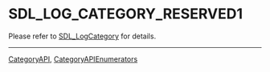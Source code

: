 # SDL_LOG_CATEGORY_RESERVED1

Please refer to [SDL_LogCategory](SDL_LogCategory) for details.

----
[CategoryAPI](CategoryAPI), [CategoryAPIEnumerators](CategoryAPIEnumerators)

